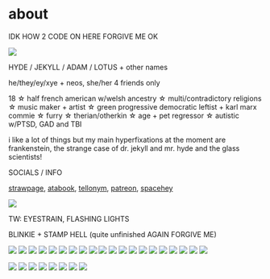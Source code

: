 # about

IDK HOW 2 CODE ON HERE FORGIVE ME OK

![](http://i.picasion.com/gl/92/kPCZ.gif)

HYDE / JEKYLL / ADAM / LOTUS + other names

he/they/ey/xye + neos, she/her 4 friends only

18 ☆ half french american w/welsh ancestry ☆ multi/contradictory religions ☆ music maker + artist ☆ green progressive democratic leftist + karl marx commie ☆ furry ☆ therian/otherkin ☆ age + pet regressor ☆ autistic w/PTSD, GAD and TBI

i like a lot of things but my main hyperfixations at the moment are frankenstein, the strange case of dr. jekyll and mr. hyde and the glass scientists!

SOCIALS / INFO

[strawpage](clervalsteincreature.straw.page), [atabook](clervalstein.atabook.org), [tellonym](tellonym.me/clervalstein), [patreon](patreon.com/clervalstein), [spacehey](spacehey.com/americore)

![](https://64.media.tumblr.com/eedac006781b55be89368287c935aee9/bea578ccfee15413-13/s1280x1920/74d7ef66d58a68808a6d618b527b4b7594f4b874.gifv)

TW: EYESTRAIN, FLASHING LIGHTS

BLINKIE + STAMP HELL (quite unfinished AGAIN FORGIVE ME)

![](https://64.media.tumblr.com/13c469e3586dc3fb6b79843be8509222/1a0bd8a997af9343-b2/s250x400/530ce1d8a51f9abe82e386e02714ea5012dbd596.gifv) ![](https://64.media.tumblr.com/d999ef8917b38ff105b6bee56b4907be/91b48d81228e7007-8b/s250x400/ac1735110c404dda4c14b32cb79f771590c6fb16.gifv) ![](https://64.media.tumblr.com/b7b19d10788c2fb539ecbbfc29e5c7ae/8dc063230d650b6b-9a/s250x400/994df8162ffb0c219c82a45ad8cc1fae2b09304b.gifv) ![](https://64.media.tumblr.com/02bff094bba05356d3b61dc8c51f9d07/8dc063230d650b6b-dd/s250x400/ea6051eb2fc152b3642d66c7d00fd86f8c0b4b34.gifv) ![](https://64.media.tumblr.com/4c14117f2b80edb53050a2c37986672e/8dc063230d650b6b-02/s250x400/4f8925ab5d657aa141465af64334081d2ec252f5.gifv) ![](https://64.media.tumblr.com/d7589e64afba3b3a467488ece3e15b2e/8dc063230d650b6b-db/s250x400/d5bd89139c4059c1af368f93b007380ca5b85f91.gifv) ![](https://64.media.tumblr.com/81dbc7247cb178b880ab592148d8d600/828562ac49032e67-b3/s250x400/98ce6abcee355e5a801c279c54f2aa8fb281116e.gifv) ![](https://64.media.tumblr.com/d762cc9a01c74bbd500bc69825dbaf94/c12c4f34b3288c49-e9/s250x400/cd7005ae31414094b47bf0a6074d7ffd5540e353.webp) ![](https://64.media.tumblr.com/6bd8aa6c762877e569bdfeb7e1adccba/c12c4f34b3288c49-a3/s250x400/f5374bcacdff49b1450e90411b1101527b34daf9.webp) ![](https://64.media.tumblr.com/7eef6b1172579238d2ed15dd058e9fee/a376a24e0c8f20db-2f/s250x400/4129958121ddae3270ede57cf9cfe61b478332d9.gifv) ![](https://64.media.tumblr.com/9afe647cf2aaf87e4d4965d3e17f470c/c7a7fceb2a7d3e8f-bc/s250x400/b16a29047f5e244ab95d97e11ba06bc081357b81.gifv) ![](https://64.media.tumblr.com/bf1d21cd54a8358982e5acb1a11b0a19/f8bfb3ce524423e2-62/s250x400/65f1a0dbf58a1daf42a774b5572a594278f37358.gifv) ![](https://64.media.tumblr.com/2bccf48314e68550e470d83084362b0a/4f330b2bffddc0d3-d0/s250x400/07f761904e49d4201f9dfac3cc251b4eb2c7acf3.gifv) ![](https://64.media.tumblr.com/23307045e05305c82f9956008c275dfb/68a742037c265a23-a9/s250x400/c21a2f86cf138f2202784ef7bae0519d3b0427ff.gifv) ![](https://64.media.tumblr.com/3cb66fa802f3f53c2c8654499a14a686/68a742037c265a23-06/s250x400/65c439de5a323e2b0b36e192c2231483f0aee48c.gifv) ![](https://64.media.tumblr.com/e49137e7b3597cd2e0f445935c2bad92/68a742037c265a23-7e/s250x400/a27878ae809479800171588be54a330b4022e489.gifv) ![](https://i.postimg.cc/nz74CKRC/blinkies-Cafe-m-S-1.gif) ![](https://64.media.tumblr.com/74705758086f71cfd1cad3ba54a4358d/828562ac49032e67-31/s250x400/7428dbb744266c4f7a4d4721652de8ccedb0d1ed.gifv) ![](https://64.media.tumblr.com/45eb546617113dd29acbc1f5eb063372/828562ac49032e67-7f/s250x400/f217c63179a9116d75a2f781d754fc22ecefdf68.gifv) ![](https://64.media.tumblr.com/55e7588d7b00339dcb9de819a2fa0322/fafdbf6c09fcc91c-a1/s250x400/a47576d05a844784a13fe9a162c240195be9300a.webp)


![](https://64.media.tumblr.com/82841515b4216c33de83772fbe05c6d4/7a447049b086ffa6-90/s100x200/c078f3364005c2c962a03c5cde35297cf84564e4.pnj) ![](https://64.media.tumblr.com/3ac3e9c9e456377a0bf4189011e62f55/d2d2e653ce9b8f37-b9/s100x200/4e0e15312ec3c0bcbf5080bc7bb4265fa81620e6.webp) ![](https://64.media.tumblr.com/47443994523e0cfce88eb2330f711a91/d2d2e653ce9b8f37-2e/s100x200/2b88b5d6570a814d42f9313f8e9a3369adf9169a.gifv) ![](https://64.media.tumblr.com/43bb6511d6154469617d0de75ee093cb/4275bcfcf8ee841f-b9/s100x200/18d76bf2cdd5ce36dc7c36c1c13f99dff58217d0.gifv) ![](https://64.media.tumblr.com/1abfd16dfb96bfbbd39b57d548ac5642/8c96c7bee404714f-6a/s100x200/c4b60958cf40758fbd7988f3a836c647e98031c1.pnj) ![](https://64.media.tumblr.com/bf9e9f837a28dbc93b2643e27d422710/1a0bd8a997af9343-02/s100x200/53d4f97d13fd48cf33429d5a0865090173705465.gifv) ![](https://64.media.tumblr.com/ffcf4023c5b95fe19245a7ef0cbd84b7/4275bcfcf8ee841f-64/s100x200/966bea6d252f44a99f7223902ae0cd94b1443b46.gifv) ![](https://64.media.tumblr.com/c23e5cefa0f4a1d4c11430c4b99fc019/4275bcfcf8ee841f-6e/s100x200/4f67eec7c5f7ce9df737e5c8e4769ff99707645b.gifv)




